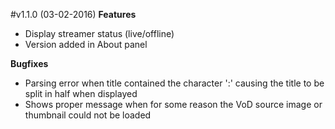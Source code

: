 #v1.1.0 (03-02-2016)
**Features**
 * Display streamer status (live/offline)
 * Version added in About panel

**Bugfixes**
 * Parsing error when title contained the character ':' causing the title to be split in half when displayed
 * Shows proper message when for some reason the VoD source image or thumbnail could not be loaded
